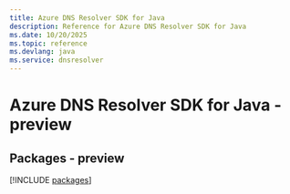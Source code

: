 ```yaml
---
title: Azure DNS Resolver SDK for Java
description: Reference for Azure DNS Resolver SDK for Java
ms.date: 10/20/2025
ms.topic: reference
ms.devlang: java
ms.service: dnsresolver
---
```

# Azure DNS Resolver SDK for Java - preview
## Packages - preview
[!INCLUDE [packages](dns-resolver-index.md)]